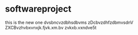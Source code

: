 # softwareproject
this is the new one
dvsbncvzdbhsdbvms
zDcbvzdhfzdbmvsdnV
ZXCBvzhvbxvnxjk.fjvk.xm.bv
zvkxb.vxndve5t
